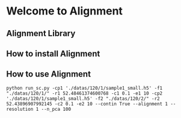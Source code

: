 # Welcome to Alignment

## Alignment Library


## How to install Alignment


## How to use Alignment

    python run_sc.py -cp1 './datas/120/1/sample1_small.h5' -f1 "./datas/120/1/" -r1 52.48461374600768 -c1 0.1 -e1 10 -cp2 './datas/120/1/sample1_small.h5' -f2 "./datas/120/2/" -r2 52.43896907992145 -c2 0.1 -e2 10 --contin True --alignment 1 --resolution 1 --n_pca 100